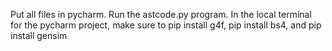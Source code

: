 Put all files in pycharm. Run the astcode.py program.
In the local terminal for the pycharm project, make sure to pip install g4f, pip install bs4, and pip install gensim
